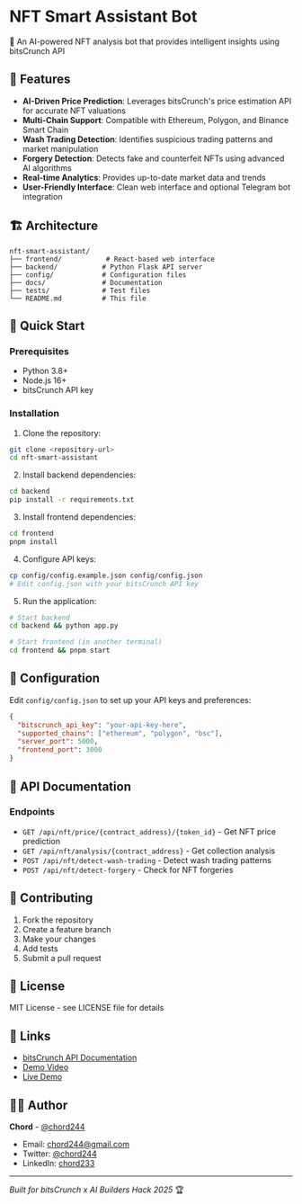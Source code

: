 # NFT Smart Assistant Bot

🤖 An AI-powered NFT analysis bot that provides intelligent insights using bitsCrunch API

## 🌟 Features

- **AI-Driven Price Prediction**: Leverages bitsCrunch's price estimation API for accurate NFT valuations
- **Multi-Chain Support**: Compatible with Ethereum, Polygon, and Binance Smart Chain
- **Wash Trading Detection**: Identifies suspicious trading patterns and market manipulation
- **Forgery Detection**: Detects fake and counterfeit NFTs using advanced AI algorithms
- **Real-time Analytics**: Provides up-to-date market data and trends
- **User-Friendly Interface**: Clean web interface and optional Telegram bot integration

## 🏗️ Architecture

```
nft-smart-assistant/
├── frontend/           # React-based web interface
├── backend/           # Python Flask API server
├── config/            # Configuration files
├── docs/              # Documentation
├── tests/             # Test files
└── README.md          # This file
```

## 🚀 Quick Start

### Prerequisites

- Python 3.8+
- Node.js 16+
- bitsCrunch API key

### Installation

1. Clone the repository:
```bash
git clone <repository-url>
cd nft-smart-assistant
```

2. Install backend dependencies:
```bash
cd backend
pip install -r requirements.txt
```

3. Install frontend dependencies:
```bash
cd frontend
pnpm install
```

4. Configure API keys:
```bash
cp config/config.example.json config/config.json
# Edit config.json with your bitsCrunch API key
```

5. Run the application:
```bash
# Start backend
cd backend && python app.py

# Start frontend (in another terminal)
cd frontend && pnpm start
```

## 🔧 Configuration

Edit `config/config.json` to set up your API keys and preferences:

```json
{
  "bitscrunch_api_key": "your-api-key-here",
  "supported_chains": ["ethereum", "polygon", "bsc"],
  "server_port": 5000,
  "frontend_port": 3000
}
```

## 📖 API Documentation

### Endpoints

- `GET /api/nft/price/{contract_address}/{token_id}` - Get NFT price prediction
- `GET /api/nft/analysis/{contract_address}` - Get collection analysis
- `POST /api/nft/detect-wash-trading` - Detect wash trading patterns
- `POST /api/nft/detect-forgery` - Check for NFT forgeries

## 🤝 Contributing

1. Fork the repository
2. Create a feature branch
3. Make your changes
4. Add tests
5. Submit a pull request

## 📄 License

MIT License - see LICENSE file for details

## 🔗 Links

- [bitsCrunch API Documentation](https://docs.bitscrunch.com/docs)
- [Demo Video]()
- [Live Demo]()

## 👨‍💻 Author

**Chord** - [@chord244](https://github.com/chord233)
- Email: chord244@gmail.com
- Twitter: [@chord244](https://twitter.com/chord244)
- LinkedIn: [chord233](https://linkedin.com/in/chord233)

---

*Built for bitsCrunch x AI Builders Hack 2025* 🏆
